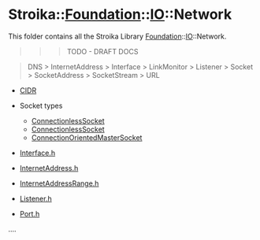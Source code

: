 # Stroika::[Foundation](../../ReadMe.md)::[IO](../ReadMe.md)::Network

This folder contains all the Stroika Library [Foundation](../../ReadMe.md)::[IO](../ReadMe.md)::Network.

> > > TODO - DRAFT DOCS

> DNS > InternetAddress > Interface > LinkMonitor > Listener > Socket > SocketAddress > SocketStream > URL

- [CIDR](CIDR.h)

- Socket types

  - [ConnectionlessSocket](ConnectionlessSocket.h)
  - [ConnectionlessSocket](ConnectionlessSocket.h)
  - [ConnectionOrientedMasterSocket](ConnectionOrientedMasterSocket.h)

- [Interface.h](Interface.h)
- [InternetAddress.h](InternetAddress.h)
- [InternetAddressRange.h](InternetAddressRange.h)
- [Listener.h](Listener.h)
- [Port.h](Port.h)

....
